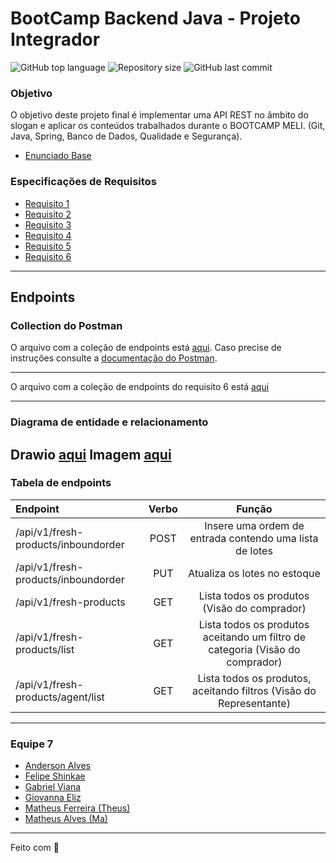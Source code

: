 # BootCamp Backend Java - Projeto Integrador
<p>
    <img alt="GitHub top language" src="https://img.shields.io/github/languages/top/fyshinkae/meli-frescos">
    <img alt="Repository size" src="https://img.shields.io/github/repo-size/fyshinkae/meli-frescos">
    <img alt="GitHub last commit" src="https://img.shields.io/github/last-commit/fyshinkae/meli-frescos">
</p>


### Objetivo
O objetivo deste projeto final é implementar uma API REST no âmbito do slogan e aplicar
os conteúdos trabalhados durante o BOOTCAMP MELI. (Git, Java, Spring, Banco de Dados,
Qualidade e Segurança).

* [Enunciado Base](https://drive.google.com/file/d/1Oha8lfWwiXB6cYHB32Ppi3cB3hYWKVvE/view?usp=sharing)

### Especificações de Requisitos

* [Requisito 1](https://drive.google.com/file/d/1FpDBHMdlxCwSTP6txExJIgOgcAG8ujTD/view?usp=sharing)
* [Requisito 2](https://drive.google.com/file/d/1oJgq7YcNL_KmGG-drmxEjrpRkfGsj5ft/view?usp=sharing)
* [Requisito 3](https://drive.google.com/file/d/1peHIPZG7TJ-83FOewkoL6YqQVwSUIPcr/view?usp=sharing)
* [Requisito 4](https://drive.google.com/file/d/1OC5XIy1PsnX8ulTfackc-a0w17pw2wyz/view?usp=sharing)
* [Requisito 5](https://drive.google.com/file/d/1eREsXg-O1IBD2SeKmRxlMHjyt8GsLYTs/view?usp=sharing)
* [Requisito 6](https://drive.google.com/file/d/1uT8A3F2_9_euNHiGwANR2Md7DLk8N9Mg/view?usp=sharing)

---

## Endpoints

### Collection do Postman

O arquivo com a coleção de endpoints está [aqui](https://raw.githubusercontent.com/fyshinkae/meli-frescos/main/postman/desafio-frescos.postman_collection.json). Caso precise de instruções consulte a [documentação do Postman](https://learning.postman.com/docs/getting-started/importing-and-exporting-data/).

---

O arquivo com a coleção de endpoints do requisito 6 está [aqui](https://raw.githubusercontent.com/fyshinkae/meli-frescos/matheus-ferreira-req6/postman/desafio-frescos.postman_collection.json)

---

### Diagrama de entidade e relacionamento
Drawio [aqui](mercado-frescos.drawio)
Imagem [aqui](diagrama.png)
---

### Tabela de endpoints

| Endpoint                                 | Verbo |                         Função                                                  |
|:-----------------------------------------|:-----:|:-------------------------------------------------------:                        |
| /api/v1/fresh-products/inboundorder      |  POST | Insere uma ordem de entrada contendo uma lista de lotes                         |
| /api/v1/fresh-products/inboundorder      |  PUT  | Atualiza os lotes no estoque                                                    |
| /api/v1/fresh-products                   |  GET  | Lista todos os produtos (Visão do comprador)                                    |
| /api/v1/fresh-products/list              |  GET  | Lista todos os produtos aceitando um filtro de categoria (Visão do comprador)   |  
| /api/v1/fresh-products/agent/list        |  GET  | Lista todos os produtos, aceitando filtros (Visão do Representante)             |


---

### Equipe 7

- [Anderson Alves](https://github.com/andmalves)
- [Felipe Shinkae](https://github.com/fyshinkae)
- [Gabriel Viana](https://github.com/gabvteixeira)
- [Giovanna Eliz](https://github.com/giovannaelizs)
- [Matheus Ferreira (Theus)](https://github.com/matheusFerreira-meli)
- [Matheus Alves (Ma)](https://github.com/matheusaralves)


---
Feito com 💛 
